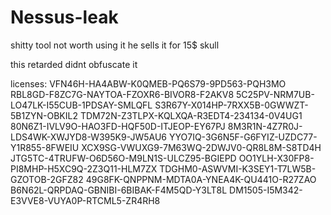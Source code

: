 # Nessus-leak
shitty tool not worth using it he sells it for 15$ skull


this retarded didnt obfuscate it

licenses: VFN46H-HA4ABW-K0QMEB-PQ6S79-9PD563-PQH3MO RBL8GD-F8ZC7G-NAYTOA-FZOXR6-BIVOR8-F2AKV8 5C25PV-NRM7UB-LO47LK-I55CUB-1PDSAY-SMLQFL S3R67Y-X014HP-7RXX5B-0GWWZT-5B1ZYN-OBKIL2 TDM72N-Z3TLPX-KQLXQA-R3EDT4-234134-0V4UG1 80N6Z1-IVLV9O-HAO3FD-HQF50D-ITJEOP-EY67PJ 8M3R1N-4Z7R0J-LDS4WK-XWJYD8-W395K9-JW5AU6 YYO7IQ-3G6N5F-G6FYIZ-UZDC77-Y1R855-8FWEIU XCX9SG-VWUXG9-7M63WQ-2DWJV0-QR8L8M-S8TD4H JTG5TC-4TRUFW-O6D56O-M9LN1S-ULCZ95-BGIEPD OO1YLH-X30FP8-PI8MHP-H5XC9Q-2Z3Q11-HLM7ZX TDGHM0-ASWVMI-K3SEY1-T7LW5B-GZOTOB-2GFZ82 49G8FK-QNPPNM-MDTA0A-YNEA4K-QU441O-R27ZAO B6N62L-QRPDAQ-GBNIBI-6BIBAK-F4M5QD-Y3LT8L DM1505-I5M342-E3VVE8-VUYA0P-RTCML5-ZR4RH8
